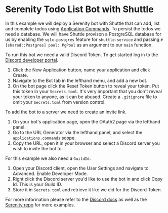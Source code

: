 # Serenity Todo List Bot with Shuttle

In this example we will deploy a Serenity bot with Shuttle that can add, list and complete todos using [Application Commands](https://discord.com/developers/docs/interactions/application-commands). To persist the todos we need a database. We will have Shuttle provison a PostgreSQL database for us by enabling the `sqlx-postgres` feature for `shuttle-service` and passing `#[shared::Postgres] pool: PgPool` as an argument to our `main` function.

To run this bot we need a valid Discord Token. To get started log in to the [Discord developer portal](https://discord.com/developers/applications).

1. Click the New Application button, name your application and click Create. 
2. Navigate to the Bot tab in the lefthand menu, and add a new bot.
3. On the bot page click the Reset Token button to reveal your token. Put this token in your `Secrets.toml`. It's very important that you don't reveal your token to anyone, as it can be abused. Create a `.gitignore` file to omit your `Secrets.toml` from version control.

To add the bot to a server we need to create an invite link.
 
1. On your bot's application page, open the OAuth2 page via the lefthand panel.
2. Go to the URL Generator via the lefthand panel, and select the `applications.commands` scope.
3. Copy the URL, open it in your browser and select a Discord server you wish to invite the bot to.

For this example we also need a `GuildId`.

1. Open your Discord client, open the User Settings and navigate to Advanced. Enable Developer Mode.
2. Right click the Discord server you'd like to use the bot in and click Copy Id. This is your Guild ID.
3. Store it in `Secrets.toml` and retrieve it like we did for the Discord Token.

For more information please refer to the [Discord docs](https://discord.com/developers/docs/getting-started) as well as the [Serenity repo](https://github.com/serenity-rs/serenity) for more examples.
